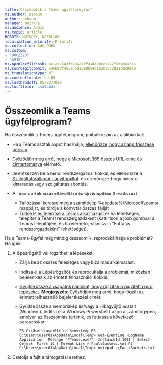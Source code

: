 ```yaml
---
title: Összeomlik a Teams ügyfélprogram?
ms.author: pebaum
author: pebaum
manager: mnirkhe
ms.audience: Admin
ms.topic: article
ROBOTS: NOINDEX, NOFOLLOW
localization_priority: Priority
ms.collection: Adm_O365
ms.custom:
- "9002323"
- "4512"
ms.openlocfilehash: ac1cc05adfa33626ff34d30dca6c77f1bb96477a
ms.sourcegitcommit: c46b8df485edbd13e8bb4d1b2ba1c2821ddc9da0
ms.translationtype: MT
ms.contentlocale: hu-HU
ms.lasthandoff: 05/23/2020
ms.locfileid: "44354054"
---
```

# <a name="teams-client-crashing"></a>Összeomlik a Teams ügyfélprogram?

Ha összeomlik a Teams ügyfélprogram, próbálkozzon az alábbiakkal:

- Ha a Teams asztali appot használja, [ellenőrizze, hogy az app frissítése teljes-e](https://support.office.com/article/Update-Microsoft-Teams-535a8e4b-45f0-4f6c-8b3d-91bca7a51db1).

- Győződjön meg arról, hogy a [Microsoft 365 összes URL-címe és címtartománya](https://docs.microsoft.com/microsoftteams/connectivity-issues) elérhető.

- Jelentkezzen be a bérlői rendszergazdai fiókkal, és ellenőrizze a [Szolgáltatásállapot-irányítópultot,](https://docs.microsoft.com/office365/enterprise/view-service-health) és ellenőrizze, hogy nincs-e kimaradás vagy szolgáltatáslebontás.

- A Teams alkalmazás eltávolítása és újratelepítése (hivatkozás)
    - Tallózással keresse meg a számítógép %appdata%\Microsoft\teams\ mappáját, és törölje a könyvtár összes fájlját.
    - [Töltse le és telepítse a Teams alkalmazást,](https://www.microsoft.com/microsoft-365/microsoft-teams/group-chat-software#office-DesktopAppDownload-ofoushy)és ha lehetséges, telepítse a Teamst rendszergazdaként (kattintson a jobb gombbal a Teams telepítőjére, és ha elérhető, válassza a "Futtatás rendszergazdaként" lehetőséget).

Ha a Teams-ügyfél még mindig összeomlik, reprodukálhatja a problémát? Ha igen:

1. A lépésrögzítő vel rögzítheti a lépéseket.
    - Zárja be az összes felesleges vagy bizalmas alkalmazást.
    - Indítsa el a Lépésrögzítőt, és reprodukálja a problémát, miközben bejelentkezik az érintett felhasználói fiókkal.
    - [Gyűjtse össze a csapatok naplókat, hogy rögzítse a rögzített repro lépéseket](https://docs.microsoft.com/microsoftteams/log-files). **Megjegyzés:** Győződjön meg arról, hogy rögzíti az érintett felhasználó bejelentkezési címét.
    - Gyűjtse össze a memóriakép és/vagy a Hibagyűjtő adatait (Windows). Indítsa el a Windows Powershell t azon a számítógépen, amelyen az összeomlás történik, és futtassa a következő parancsokat:

        `
        PS C:\Users\user01> cd $env:temp
        PS C:\Users\user01\AppData\Local\Temp> Get-EventLog -LogName Application -Message "*Teams.exe*" -InstanceId 1001 | Select-Object -First 10 | Format-List > FaultBuckets.txt
        PS C:\Users\user01\AppData\Local\Temp> notepad .\FaultBuckets.txt
        `
    
2. Csatolja a fájlt a támogatási esethez.
